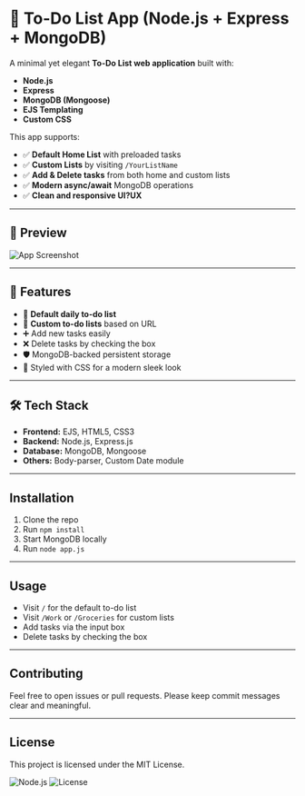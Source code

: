 # 📝 To-Do List App (Node.js + Express + MongoDB)

A minimal yet elegant **To-Do List web application** built with:
- **Node.js**
- **Express**
- **MongoDB (Mongoose)**
- **EJS Templating**
- **Custom CSS**


This app supports:
- ✅ **Default Home List** with preloaded tasks  
- ✅ **Custom Lists** by visiting `/YourListName`  
- ✅ **Add & Delete tasks** from both home and custom lists  
- ✅ **Modern async/await** MongoDB operations  
- ✅ **Clean and responsive UI?UX**  

---

## 📸 Preview
![App Screenshot](https://media.istockphoto.com/id/863607936/photo/to-do-list-on-note-pad-with-coffee-and-pen-on-office-desk.jpg?s=612x612&w=0&k=20&c=3ZpVRcBI9oGdPty0agkNlqzrAI3AnvjgpRdtDrjvHqI=)  

---

## 🚀 Features
- 📅 **Default daily to-do list**
- 📂 **Custom to-do lists** based on URL
- ➕ Add new tasks easily
- ❌ Delete tasks by checking the box
- 🛡 MongoDB-backed persistent storage
- 🎨 Styled with CSS for a modern sleek look

---

## 🛠 Tech Stack
- **Frontend:** EJS, HTML5, CSS3
- **Backend:** Node.js, Express.js
- **Database:** MongoDB, Mongoose
- **Others:** Body-parser, Custom Date module

---
## Installation

1. Clone the repo  
2. Run `npm install`  
3. Start MongoDB locally  
4. Run `node app.js`
   
---
## Usage

- Visit `/` for the default to-do list  
- Visit `/Work` or `/Groceries` for custom lists  
- Add tasks via the input box  
- Delete tasks by checking the box
  
---
## Contributing

Feel free to open issues or pull requests. Please keep commit messages clear and meaningful.

---
## License

This project is licensed under the MIT License.

![Node.js](https://img.shields.io/badge/node-v18-green)
![License](https://img.shields.io/badge/license-MIT-blue)

